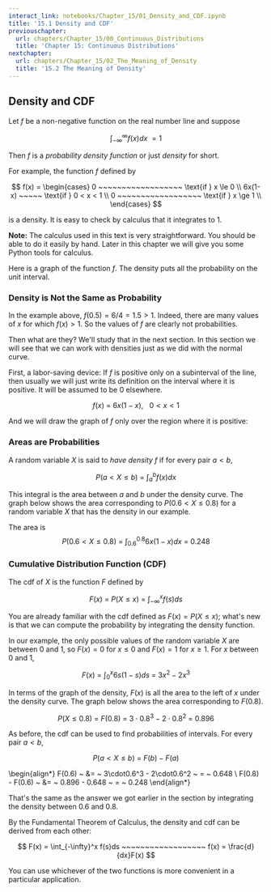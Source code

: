 ```yaml
---
interact_link: notebooks/Chapter_15/01_Density_and_CDF.ipynb
title: '15.1 Density and CDF'
previouschapter:
  url: chapters/Chapter_15/00_Continuous_Distributions
  title: 'Chapter 15: Continuous Distributions'
nextchapter:
  url: chapters/Chapter_15/02_The_Meaning_of_Density
  title: '15.2 The Meaning of Density'
---
```


## Density and CDF ##

Let $f$ be a non-negative function on the real number line and suppose 

$$
\int_{-\infty}^\infty f(x)dx ~ = 1
$$

Then $f$ is a *probability density function* or just *density* for short.

For example, the function $f$ defined by

$$
f(x) = 
\begin{cases}
0 ~~~~~~~~~~~~~~~~~~ \text{if } x \le 0 \\
6x(1-x) ~~~~~ \text{if } 0 < x < 1 \\
0 ~~~~~~~~~~~~~~~~~~ \text{if } x \ge 1 \\
\end{cases}
$$

is a density. It is easy to check by calculus that it integrates to 1. 

**Note:** The calculus used in this text is very straightforward. You should be able to do it easily by hand. Later in this chapter we will give you some Python tools for calculus.

Here is a graph of the function $f$. The density puts all the probability on the unit interval.

### Density is Not the Same as Probability ###
In the example above, $f(0.5) = 6/4 = 1.5 > 1$. Indeed, there are many values of $x$ for which $f(x) > 1$. So the values of $f$ are clearly not probabilities.

Then what are they? We'll study that in the next section. In this section we will see that we can work with densities just as we did with the normal curve.

First, a labor-saving device: If $f$ is positive only on a subinterval of the line, then usually we will just write its definition on the interval where it is positive. It will be assumed to be 0 elsewhere.

$$
f(x) ~ = ~ 6x(1-x), ~~~ 0 < x < 1
$$

And we will draw the graph of $f$ only over the region where it is positive:

### Areas are Probabilities ###
A random variable $X$ is said to *have density $f$* if for every pair $a < b$,

$$
P(a < X \le b) ~ = ~ \int_a^b f(x)dx
$$

This integral is the area between $a$ and $b$ under the density curve. The graph below shows the area corresponding to $P(0.6 < X \le 0.8)$ for a random variable $X$ that has the density in our example.

The area is
$$
P(0.6 < X \le 0.8) ~ = ~ \int_{0.6}^{0.8} 6x(1-x)dx ~ = ~ 0.248
$$

### Cumulative Distribution Function (CDF) ###
The cdf of $X$ is the function $F$ defined by

$$
F(x) ~ = ~ P(X \le x) ~ = ~ \int_{-\infty}^x f(s)ds
$$

You are already familiar with the cdf defined as $F(x) = P(X \le x)$; what's new is that we can compute the probability by integrating the density function.

In our example, the only possible values of the random variable $X$ are between 0 and 1, so $F(x) = 0$ for $x \le 0$ and $F(x) = 1$ for $x \ge 1$.
For $x$ between 0 and 1,

$$
F(x) ~ = ~ \int_0^x 6s(1-s)ds ~ = ~ 3x^2 - 2x^3
$$

In terms of the graph of the density, $F(x)$ is all the area to the left of $x$ under the density curve. The graph below shows the area corresponding to $F(0.8)$.

$$
P(X \le 0.8) ~ = ~  F(0.8) ~ = ~ 3\cdot0.8^3 - 2\cdot0.8^2 ~ = ~ 0.896
$$

As before, the cdf can be used to find probabilities of intervals. For every pair $a < b$,

$$
P(a < X \le b) ~ = ~ F(b) - F(a) 
$$

\begin{align*}
F(0.6) ~ &= ~ 3\cdot0.6^3 - 2\cdot0.6^2 ~ = ~ 0.648 \\
F(0.8) - F(0.6) ~ &= ~ 0.896 - 0.648 ~ = ~ 0.248
\end{align*}

That's the same as the answer we got earlier in the section by integrating the density between 0.6 and 0.8.

By the Fundamental Theorem of Calculus, the density and cdf can be derived from each other:

$$
F(x) = \int_{-\infty}^x f(s)ds ~~~~~~~~~~~~~~~~~~ f(x) = \frac{d}{dx}F(x)
$$

You can use whichever of the two functions is more convenient in a particular application.
